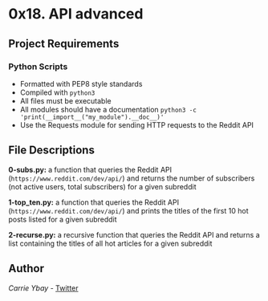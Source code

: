 # 0x18. API advanced
## Project Requirements
### Python Scripts
- Formatted with PEP8 style standards
- Compiled with `python3`
- All files must be executable
- All modules should have a documentation `python3 -c 'print(__import__("my_module").__doc__)'`
- Use the Requests module for sending HTTP requests to the Reddit API

## File Descriptions
**0-subs.py:** a function that queries the Reddit API (`https://www.reddit.com/dev/api/`) and returns the number of subscribers (not active users, total subscribers) for a given subreddit

**1-top_ten.py:** a function that queries the Reddit API (`https://www.reddit.com/dev/api/`) and prints the titles of the first 10 hot posts listed for a given subreddit

**2-recurse.py:** a recursive function that queries the Reddit API and returns a list containing the titles of all hot articles for a given subreddit

## Author
*Carrie Ybay* - [Twitter](http://twitter.com/hicarrie_)